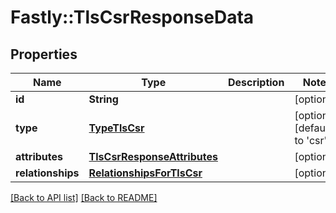 # Fastly::TlsCsrResponseData

## Properties

| Name | Type | Description | Notes |
| ---- | ---- | ----------- | ----- |
| **id** | **String** |  | [optional] |
| **type** | [**TypeTlsCsr**](TypeTlsCsr.md) |  | [optional][default to &#39;csr&#39;] |
| **attributes** | [**TlsCsrResponseAttributes**](TlsCsrResponseAttributes.md) |  | [optional] |
| **relationships** | [**RelationshipsForTlsCsr**](RelationshipsForTlsCsr.md) |  | [optional] |

[[Back to API list]](../../README.md#endpoints) [[Back to README]](../../README.md)

